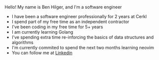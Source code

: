 Hello! My name is Ben Hilger, and I'm a software engineer

* I have been a software engineer professionally for 2 years at Cerkl
* I spend part of my free time as an independent contractor
* I've been coding in my free time for 5+ years
* I am currently learning Golang
* I've spending extra time re-inforcing the basics of data structures and algorithms
* I'm currently commited to spend the next two months learning neovim
* You can follow me at [Linkedin](https://www.linkedin.com/in/benjaminhilger/)
